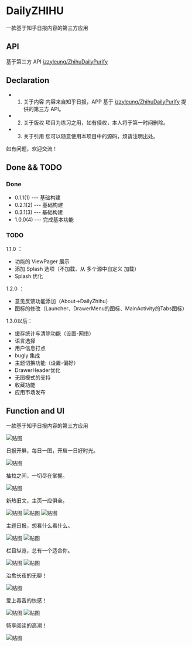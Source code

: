 # DailyZHIHU

一款基于知乎日报内容的第三方应用

## API
基于第三方 API [izzyleung/ZhihuDailyPurify][0]

## Declaration
- 1. 关于内容
内容来自知乎日报，APP 基于 [izzyleung/ZhihuDailyPurify][0] 提供的第三方 API。

- 2. 关于版权
项目为练习之用，如有侵权，本人将于第一时间删除。

- 3. 关于引用
您可以随意使用本项目中的源码，烦请注明出处。

如有问题，欢迎交流！

## Done && TODO
### Done
- 0.1.1(1) --- 基础构建
- 0.2.1(2) --- 基础构建
- 0.3.1(3) --- 基础构建
- 1.0.0(4) --- 完成基本功能

### TODO
1.1.0 ：
- 功能的 ViewPager 展示
- 添加 Splash 选项（不加载、从 多个源中自定义 加载）
- Splash 优化

1.2.0 ：
- 意见反馈功能添加（About->DailyZhihu）
- 图标的修改（Launcher、DrawerMenu的图标、MainActivity的Tabs图标）

1.3.0以后：
- 缓存统计与清除功能（设置-网络）
- 语言选择
- 用户信息打点
- bugly 集成
- 主题切换功能（设置-偏好）
- DrawerHeader优化
- 无图模式的支持
- 收藏功能
- 应用市场发布

## Function and UI
一款基于知乎日报内容的第三方应用

![贴图][1]

日报开屏，每日一图，开启一日好时光。

![贴图][2]

抽拉之间，一切尽在掌握。

![贴图][3]

新热旧文，主页一应俱全。

![贴图][4]
![贴图][5]
![贴图][6]

主题日报，想看什么看什么。

![贴图][7]
![贴图][8]

栏目纵览，总有一个适合你。

![贴图][9]
![贴图][10]

治愈长夜的无聊！

![贴图][11]

爱上毒舌的快感！

![贴图][12]
![贴图][13]

畅享阅读的高潮！

![贴图][14]

[0]: https://github.com/izzyleung/ZhihuDailyPurify/wiki/%E7%9F%A5%E4%B9%8E%E6%97%A5%E6%8A%A5-API-%E5%88%86%E6%9E%90
[1]: https://github.com/neilleecn/DailyZHIHU/blob/master/screenshot/v0.3.x/01.png
[2]: https://github.com/neilleecn/DailyZHIHU/blob/master/screenshot/v0.2.x/02.png
[3]: https://github.com/neilleecn/DailyZHIHU/blob/master/screenshot/v0.2.x/03.png
[4]: https://github.com/neilleecn/DailyZHIHU/blob/master/screenshot/v0.2.x/04.png
[5]: https://github.com/neilleecn/DailyZHIHU/blob/master/screenshot/v0.2.x/05.png
[6]: https://github.com/neilleecn/DailyZHIHU/blob/master/screenshot/v0.2.x/06.png
[7]: https://github.com/neilleecn/DailyZHIHU/blob/master/screenshot/v0.2.x/07.png
[8]: https://github.com/neilleecn/DailyZHIHU/blob/master/screenshot/v0.2.x/08.png
[9]: https://github.com/neilleecn/DailyZHIHU/blob/master/screenshot/v0.2.x/09.png
[10]: https://github.com/neilleecn/DailyZHIHU/blob/master/screenshot/v0.2.x/10.png
[11]: https://github.com/neilleecn/DailyZHIHU/blob/master/screenshot/v0.2.x/11.png
[12]: https://github.com/neilleecn/DailyZHIHU/blob/master/screenshot/v0.2.x/12.png
[13]: https://github.com/neilleecn/DailyZHIHU/blob/master/screenshot/v0.2.x/13.png
[14]: https://github.com/neilleecn/DailyZHIHU/blob/master/screenshot/v0.2.x/14.png
